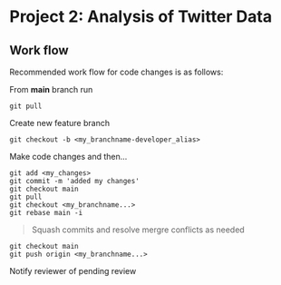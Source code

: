 # Project 2: Analysis of Twitter Data

## Work flow
Recommended work flow for code changes is as follows:

From **main** branch run

`git pull`

Create new feature branch

`git checkout -b <my_branchname-developer_alias>`

Make code changes and then...

```
git add <my_changes>
git commit -m 'added my changes'
git checkout main
git pull
git checkout <my_branchname...>
git rebase main -i
```
> Squash commits and resolve mergre conflicts as needed

```
git checkout main
git push origin <my_branchname...>
```
Notify reviewer of pending review
